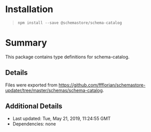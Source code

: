 # Installation
> `npm install --save @schemastore/schema-catalog`

# Summary
This package contains type definitions for schema-catalog.

## Details
Files were exported from https://github.com/ffflorian/schemastore-updater/tree/master/schemas/schema-catalog.

## Additional Details
* Last updated: Tue, May 21, 2019, 11:24:55 GMT
* Dependencies: none
